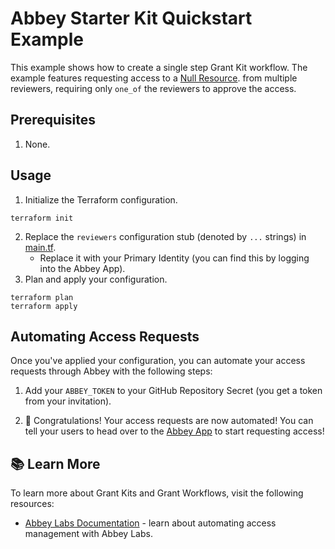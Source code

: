 # Abbey Starter Kit Quickstart Example

This example shows how to create a single step Grant Kit workflow.
The example features requesting access to a [Null Resource](https://registry.terraform.io/providers/hashicorp/null/latest).
from multiple reviewers, requiring only `one_of` the reviewers to approve the access.

## Prerequisites

1. None.

## Usage

1. Initialize the Terraform configuration.

```shell
terraform init
```

2. Replace the `reviewers` configuration stub (denoted by `...` strings) in [main.tf](main.tf).
    - Replace it with your Primary Identity (you can find this by logging into the Abbey App).
3. Plan and apply your configuration.

```shell
terraform plan
terraform apply
```

## Automating Access Requests

Once you've applied your configuration, you can automate your access requests through Abbey with the following steps:

1. Add your `ABBEY_TOKEN` to your GitHub Repository Secret (you get a token from your invitation).

2. :tada: Congratulations! Your access requests are now automated! You can tell your users to head over
   to the [Abbey App](https://app.abbey.so) to start requesting access!

## :books: Learn More

To learn more about Grant Kits and Grant Workflows, visit the following resources:

-   [Abbey Labs Documentation](https://docs.abbey.so) - learn about automating access management with Abbey Labs.

